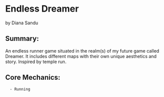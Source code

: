 # **Endless Dreamer**
by Diana Sandu

## **Summary**:
An endless runner game situated in the realm(s) of my future game called Dreamer. It includes different maps with their own unique aesthetics and story. Inspired by temple run.

## **Core Mechanics**:
      - Running 
